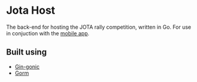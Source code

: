# Jota Host

The back-end for hosting the JOTA rally competition, written in Go.
For use in conjuction with the [mobile app](https://github.com/WJehee/Jota-app).

## Built using

- [Gin-gonic](https://gin-gonic.com/)
- [Gorm](https://gorm.io/)
